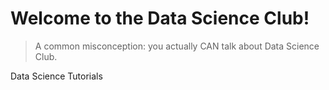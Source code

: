 # Welcome to the Data Science Club!

> A common misconception: you actually CAN talk about Data Science Club.

Data Science Tutorials


```{tableofcontents}
```
